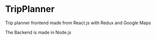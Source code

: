 # TripPlanner
Trip planner frontend made from React.js with Redux and Google Maps

The Backend is made in Node.js
